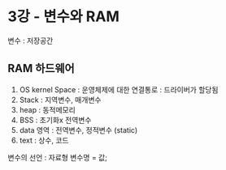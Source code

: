 # 3강 - 변수와 RAM

변수 : 저장공간

## RAM 하드웨어
1. OS kernel Space : 운영체제에 대한 연결통로 : 드라이버가 할당됨
2. Stack : 지역변수, 매개변수
3. heap : 동적메모리
4. BSS : 초기화x 전역변수
5. data 영역 : 전역변수, 정적변수 (static)
6. text : 상수, 코드


변수의 선언 : 자료형 변수명 = 값;